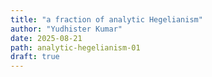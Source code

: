 ```yaml
---
title: "a fraction of analytic Hegelianism"
author: "Yudhister Kumar"
date: 2025-08-21
path: analytic-hegelianism-01
draft: true
---
```




